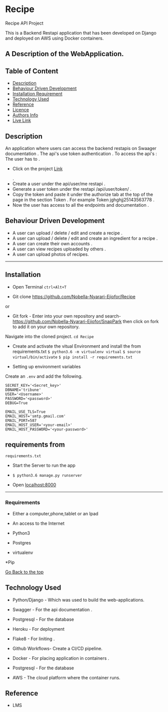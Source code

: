 # Recipe
Recipe API Project

This is a Backend Restapi application that has been developed on Django and deployed on AWS using Docker containers. 

## A Description of the WebApplication.

## Table of Content

+ [Description](#description)
+ [Behaviour Driven Development](#behaviour-driven-development)
+ [Installation Requirement](#Installation)
+ [Technology Used](#technology-used)
+ [Reference](#reference)
+ [Licence](#licence)
+ [Authors Info](#authors-info)
+ [Live Link](#live-link)

## Description

<p>An application where users can access the backend restapis on Swaager documentation . The api's use token authentication . To access the api's : The user has to . 
<p>

* </p>Click on the project <a href = "http://ec2-3-8-89-101.eu-west-2.compute.amazonaws.com/api/docs"> Link</a> </p>.
* Create a user under the api/user/me restapi .
* Generate a user token under the restapi /api/user/token/ .
* Copy the token and paste it under the authorize tab at the top of the page in the section Token . For example Token jghghjj25143563778 .
* Now the user has access to all the endpoints and documentation .



## Behaviour Driven Development

<p>

* A user can upload / delete / edit and create a recipe .
* A user can upload / delete / edit and create an ingredient for a recipe .
* A user can create their own accounts .
* A user can view recipes uploaded by others .
* A user can upload photos of recipes.

</p>

***
## Installation

* Open Terminal `ctrl+Alt+T`

* Git clone https://github.com/Nobella-Nyarari-Ejiofor/Recipe

or

* Git fork - Enter into your own repository and search-https://github.com/Nobella-Nyarari-Ejiofor/SnapPark then click on fork to add
it on your own repository.

 Navigate into the cloned project. 
`cd Recipe`


* Create and activate the vitual Environment and install the from requirements.txt
`$ python3.6 -m virtualenv virtual`
`$ source virtual/bin/activate`
`$ pip install -r requirements.txt`

* Setting up environment variables

Create an `.env` and add the following.
```
SECRET_KEY='<Secret_key>'
DBNAME='tribune'
USER='<Username>'
PASSWORD='<password>'
DEBUG=True

EMAIL_USE_TLS=True
EMAIL_HOST='smtp.gmail.com'
EMAIL_PORT=587
EMAIL_HOST_USER='<your-email>'
EMAIL_HOST_PASSWORD='<your-password>'

```

requirements from 
---
`requirements.txt`


* Start the Server to run the app
* `$ python3.6 manage.py runserver`

* Open [localhost:8000](#)
***


### Requirements

* Either a computer,phone,tablet or an Ipad

* An access to the Internet

* Python3

* Postgres

* virtualenv

*Pip

[Go Back to the top](#SnapPark)

## Technology Used

* Python/Django - Which was used to build the web-applications.

* Swagger - For the api documentation .

* Postgresql - For the database

* Heroku - For deployment

* Flake8 - For liniting .

* Github Workflows-  Create a CI/CD pipeline.

* Docker - For placing application in containers .

* Postgresql - For the database

* AWS - The cloud platform where the container runs.


## Reference

* LMS
